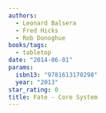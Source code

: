 ```yaml
---
authors:
  - Leonard Balsera
  - Fred Hicks
  - Rob Donoghue
books/tags:
  - tabletop
date: "2014-06-01"
params:
  isbn13: "9781613170298"
  year: "2013"
star_rating: 0
title: Fate - Core System
---
```


<!--more-->
